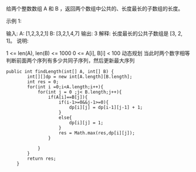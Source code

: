 给两个整数数组 A 和 B ，返回两个数组中公共的、长度最长的子数组的长度。

示例 1:

输入:
A: [1,2,3,2,1]
B: [3,2,1,4,7]
输出: 3
解释: 
长度最长的公共子数组是 [3, 2, 1]。
说明:

1 <= len(A), len(B) <= 1000
0 <= A[i], B[i] < 100
动态规划
当此时两个数字相等 判断前面两个序列有多少共同子序列，然后更新最大序列
```
public int findLength(int[] A, int[] B) {
        int[][]dp = new int[A.length][B.length];
        int res = 0;
        for(int i =0;i<A.length;i++){
            for(int j = 0 ;j< B.length;j++){
                if(A[i]==B[j]){
                    if(i-1>=0&&j-1>=0){
                        dp[i][j] = dp[i-1][j-1] + 1;
                    }
                    else{
                        dp[i][j] = 1;
                    }
                    res = Math.max(res,dp[i][j]);
                }

            }
        }
        return res;
    }
```